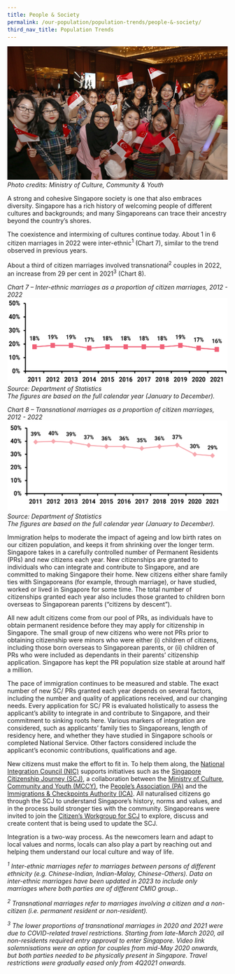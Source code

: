 ```yaml
---
title: People & Society
permalink: /our-population/population-trends/people-&-society/
third_nav_title: Population Trends
---
```

![Image by MCCY](/images/stock-image-21.jpg)
*Photo credits: Ministry of Culture, Community &amp; Youth*

A strong and cohesive Singapore society is one that also embraces diversity. Singapore has a rich history of welcoming people of different cultures and backgrounds; and many Singaporeans can trace their ancestry beyond the country’s shores.

The coexistence and intermixing of cultures continue today. About 1 in 6 citizen marriages in 2022 were inter-ethnic<sup>1</sup> (Chart 7), similar to the trend observed in previous years.

About a third of citizen marriages involved transnational<sup>2</sup> couples in 2022, an increase from 29 per cent in 2021<sup>3</sup> (Chart 8). 

*Chart 7 – Inter-ethnic marriages as a proportion of citizen marriages, 2012 - 2022*
![Chart 6](/images/Chart-6-Inter-Ethnic-Marriages-2011-2021_2.png)
*Source: Department of Statistics*  
*The figures are based on the full calendar year (January to December).*

*Chart 8 – Transnational marriages as a proportion of citizen marriages, 2012 - 2022*
![Chart 7](/images/Chart-7-Transnational-Marriages-2011-2021.png)
*Source: Department of Statistics*  
*The figures are based on the full calendar year (January to December).*

Immigration helps to moderate the impact of ageing and low birth rates on our citizen population, and keeps it from shrinking over the longer term. Singapore takes in a carefully controlled number of Permanent Residents (PRs) and new citizens each year. New citizenships are granted to individuals who can integrate and contribute to Singapore, and are committed to making Singapore their home. New citizens either share family ties with Singaporeans (for example, through marriage), or have studied, worked or lived in Singapore for some time. The total number of citizenships granted each year also includes those granted to children born overseas to Singaporean parents (“citizens by descent”).

All new adult citizens come from our pool of PRs, as individuals have to obtain permanent residence before they may apply for citizenship in Singapore. The small group of new citizens who were not PRs prior to obtaining citizenship were minors who were either (i) children of citizens, including those born overseas to Singaporean parents, or (ii) children of PRs who were included as dependants in their parents’ citizenship application. Singapore has kept the PR population size stable at around half a million.

The pace of immigration continues to be measured and stable. The exact number of new SC/ PRs granted each year depends on several factors, including the number and quality of applications received, and our changing needs. Every application for SC/ PR is evaluated holistically to assess the applicant’s ability to integrate in and contribute to Singapore, and their commitment to sinking roots here. Various markers of integration are considered, such as applicants’ family ties to Singaporeans, length of residency here, and whether they have studied in Singapore schools or completed National Service. Other factors considered include the applicant’s economic contributions, qualifications and age.

New citizens must make the effort to fit in. To help them along, the [National Integration Council (NIC)](https://www.mccy.gov.sg/sector/initiatives/national-integration-council) supports initiatives such as the [Singapore Citizenship Journey (SCJ)](https://www.sgjourney.gov.sg), a collaboration between the [Ministry of Culture, Community and Youth (MCCY)](https://www.mccy.gov.sg/), the [People’s Association (PA)](https://www.pa.gov.sg/) and the [Immigrations &amp; Checkpoints Authority (ICA)](https://www.ica.gov.sg). All naturalised citizens go through the SCJ to understand Singapore’s history, norms and values, and in the process build stronger ties with the community. Singaporeans were invited to join the [Citizen’s Workgroup for SCJ](https://www.mccy.gov.sg/sector/initiatives/citizens-workgroup-for-singapore-citizenship-journey) to explore, discuss and create content that is being used to update the SCJ.

Integration is a two-way process. As the newcomers learn and adapt to local values and norms, locals can also play a part by reaching out and helping them understand our local culture and way of life.

*<sup>1</sup> Inter-ethnic marriages refer to marriages between persons of different ethnicity (e.g. Chinese-Indian, Indian-Malay, Chinese-Others). Data on inter-ethnic marriages have been updated in 2023 to include only marriages where both parties are of different CMIO group..*

*<sup>2</sup> Transnational marriages refer to marriages involving a citizen and a non-citizen (i.e. permanent resident or non-resident).*

*<sup>3</sup> The lower proportions of transnational marriages in 2020 and 2021 were due to COVID-related travel restrictions. Starting from late-March 2020, all non-residents required entry approval to enter Singapore. Video link solemnisations were an option for couples from mid-May 2020 onwards, but both parties needed to be physically present in Singapore. Travel restrictions were gradually eased only from 4Q2021 onwards.*